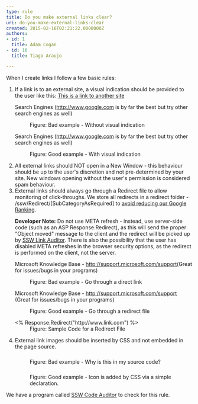 ```yaml
---
type: rule
title: Do you make external links clear?
uri: do-you-make-external-links-clear
created: 2015-02-16T02:21:22.0000000Z
authors:
- id: 1
  title: Adam Cogan
- id: 16
  title: Tiago Araujo

---
```




<span class='intro'> <p>When I create links I follow a few basic rules&#58;
                </p> </span>

<ol><li> If a link is to an external site, a visual indication should be provided to the user like this&#58; 
      <a target="_blank" href="http&#58;//www.ssw.com.au/ssw/Redirect/Microsoft/microsoft.htm">This is a link to another site</a><img title="You are now leaving SSW" src="http&#58;//www.ssw.com.au/ssw/images/external.gif" alt="" style="margin&#58;5px;" /> 
      <dl class="badImage"><p class="ssw15-rteElement-GreyBox"> Search Engines (<a target="_blank" href="http&#58;//www.ssw.com.au/ssw/Redirect/Web/Google.htm">http&#58;//www.google.com</a> is by far the best but try other search engines as well)</p><dd>Figure&#58; Bad example - Without visual indication</dd></dl><dl class="goodImage"><p class="ssw15-rteElement-GreyBox">Search Engines (<a target="_blank" href="http&#58;//www.ssw.com.au/ssw/Redirect/Web/Google.htm">http&#58;//www.google.com</a> is by far the best but try other search engines as well) </p><dd>Figure&#58; Good example - With visual indication</dd></dl></li><li>
      All external links should NOT open in a New Window - this behaviour should be up to the user's discretion and not pre-determined by your site. New windows opening without the user's permission is considered spam behaviour.
   </li><li>
      External links should always go through a Redirect file to allow monitoring of click-throughs. We store all redirects in a redirect folder - /ssw/Redirect/[SubCategoryAsRequired] to 
         <a href="http&#58;//www.ssw.com.au/ssw/Standards/Rules/RulesToBetterGoogleRankings.aspx#Robotstxtfile">avoid reducing our Google Ranking</a>.
      <p>
         <strong>Developer Note&#58;</strong> Do not use META refresh - instead, use server-side code (such as an ASP Response.Redirect), as this will send the proper &quot;Object moved&quot; message to the client and the redirect will be picked up by 
         <a href="http&#58;//www.ssw.com.au/ssw/Standards/DeveloperGeneral/WebdevelopmentTools.aspx#BrokenLinks">SSW Link Auditor</a>. There is also the possibility that the user has disabled META refreshes in the browser security options, as the redirect is performed on the client, not the server. </p><dl class="badImage"><p class="ssw15-rteElement-GreyBox">Microsoft Knowledge Base - 
            <a target="_blank" href="http&#58;//support.microsoft.com/support">http&#58;//support.microsoft.com/support</a>(Great for issues/bugs in your programs) </p><dd>Figure&#58; Bad example - Go through a direct link</dd></dl><dl class="goodImage"><p class="ssw15-rteElement-GreyBox">Microsoft Knowledge Base - 
            <a target="_blank" href="http&#58;//www.ssw.com.au/ssw/Redirect/Microsoft/MicrosoftSupport.htm">http&#58;//support.microsoft.com/support</a> (Great for issues/bugs in your programs) </p><dd>Figure&#58; Good example - Go through a redirect file</dd></dl><dl class="code"><dt> &lt;% Response.Redirect(&quot;http&#58;//www.link.com&quot;) %&gt; </dt><dd>Figure&#58; Sample Code for a Redirect File</dd></dl></li><li>
      External link images should be inserted by CSS and not embedded in the page source.
      <dl class="badImage"><dt>
            <img src="http&#58;//www.ssw.com.au/SSW/Standards/Rules/images/BadLink.gif" alt="" style="margin&#58;5px;" />
         </dt><dd>Figure&#58; Bad example - Why is this in my source code?</dd></dl><dl class="goodImage"><dt>
            <img src="http&#58;//www.ssw.com.au/SSW/Standards/Rules/images/GoodLink.gif" alt="" style="margin&#58;5px;" />
         </dt><dd>Figure&#58; Good example - Icon is added by CSS via a simple declaration.</dd></dl></li></ol><p>We have a program called 
   <a href="http&#58;//www.ssw.com.au/ssw/CodeAuditor/">SSW Code Auditor</a> to check for this rule. </p>


